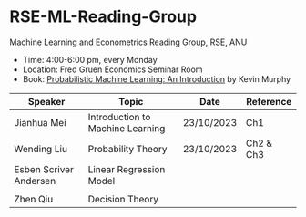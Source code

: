 # RSE-ML-Reading-Group

Machine Learning and Econometrics Reading Group, RSE, ANU 

- Time: 4:00-6:00 pm, every Monday
- Location: Fred Gruen Economics Seminar Room
- Book: [Probabilistic Machine Learning: An Introduction](https://probml.github.io/pml-book/book1.html) by Kevin Murphy

| Speaker | Topic | Date | Reference |
|-------|--------|---------|---------|
|Jianhua Mei| Introduction to Machine Learning | 23/10/2023 | Ch1 |
|Wending Liu| Probability Theory | 23/10/2023 | Ch2 \& Ch3|
|Esben Scriver Andersen| Linear Regression Model|
| | |
|Zhen Qiu| Decision Theory| | |

